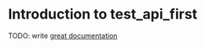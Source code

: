 # Introduction to test_api_first

TODO: write [great documentation](http://jacobian.org/writing/great-documentation/what-to-write/)
